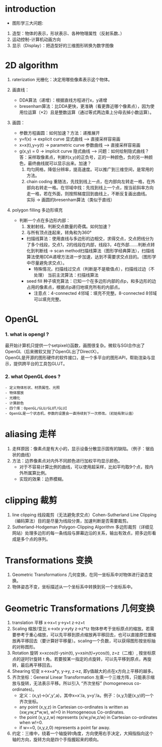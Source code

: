 # introduction
- 图形学三大问题:
1. 造型：物体的表示，形状表示、各种物理属性（反射系数、）
2. 运动控制-计算机动画方向
3. 显示（Display）：把造型好的三维图形转换为数字图像

# 2D algorithm 
1. raterization 光栅化：决定用哪些像素表示这个物体。

2. 画直线：
    - DDA算法（递增）：根据直线方程进行x，y递增
    - bresenham算法：比DDA更快，更准确（看更靠近哪个像素点），因为使用位运算（*2）且是整数运算（通过等式两边乘上分母去掉小数运算）。

3. 画圆：
    - 参数方程画圆：如何加速？方法：递推展开
    - y=f(x)  ->  explicit curve 显式曲线  -->  直接采样容易画
    - x=x(t),y=y(t)  ->  parametric curve 参数曲线  -->  直接采样容易画
    - g(x,y) = 0  ->  implicit curve 隐式曲线  -->  问题：如何绘制隐式曲线？答：采样取像素点，判断f(x,y)的正负号，正的一种颜色，负的另一种颜色，最终曲线就可以显示出来。加速？
        1. 均匀网格，降低分辨率，提高速度。可以推广到三维空间，是常用的方法。
        2. chain coding 重随法，先找到线上一点，在内部向左转走一格，在外部向右转走一格。在邻域中找：先找到线上一个点，按当前斜率方向走一格，若在外面，则按照梯度回到曲线上，不断反复画出曲线。  
    实际 -> 画圆的bresenham算法（类似于直线）

4. polygon filling 多边形填充
    - 判断一个点在多边形内部：
        1. 发射射线，判断交点数量的奇偶。如何加速？
        2. 与所有顶点连起来，转角和为360°
        - 扫描线算法：使用直线与多边形的边相交，求得交点，交点把线分为了多个线段，交点1，2的线段在内部，线段3，4在外部.......判断点转化到判断线 -> scan method扫描线算法（图形学经典算法），扫描线算法使用DDA递增方法进一步加速，达到不需要求交点目的。（图形学中尽量避免求交点）。
            - 特殊情况，扫描线过交点（判断是不是极值点），扫描线过边（不处理）
        当前主流算法：扫描线算法
        - seed fill 种子填充算法：已知一个在多边形内部的点p，和多边形的边占用的像素点，根据点p递归地填充所有的内部点。
            - 注意点：4-connected 4邻域：填充不完整。8-connected 8邻域可以填充完整。

# OpenGL
### 1. what is opengl ?
最开始计算机只提供一个setpixel()函数，画图很复杂。微软与SGI合作出了OpenGL（后来微软又抛了OpenGL出了DirectX）。\
OpenGL是开源的图形硬件的软件接口，是一个多平台的图形API，帮助渲染与显示，提供跨平台的工具包GLUT。

### 2. what OpenGL does ?
    - 定义物体形状、材质属性、光照
    - 物体摆放
    - 光栅化
    - 计算颜色
    - 四个库：OpenGL/GLU/GLUT/GLUI
    - OpenGL是一个状态机，参数的设置会一直持续到下一次修改。（初始有默认值）

# aliasing 走样
1. 走样原因：像素点是有大小的，显示设备分散显示固有的缺陷。（例子：锯齿状的曲线）
2. 方法：边界像素点对内外不同颜色进行加权平均显示颜色。
    - 对于不容易计算比例的曲线，可以使用超采样，比如平均取9个点，按内外所属算比例。
    - 实现的效果：边界模糊。

# clipping 裁剪
1. line clipping 线段裁剪（无法避免求交点）Cohen-Sutherland Line Clipping （编码算法）目的是尽量为线段分类，加速判断是否需要裁剪。
2. Sutherland-Hodgeman Polygon-Clipping Algorithm 多边形裁剪（详细见网站）处理多边形的每一条线段与屏幕边沿的关系，输出有效点，把多边形看成是多个点的序列。

# Transformations 变换
1. Geometric Transformations 几何变换，在同一坐标系中对物体进行姿态变换。 
2. 物体姿态不变，坐标描述从一个坐标系中转换到另一个坐标系中。

# Geometric Transformations 几何变换
1. translation 平移 x->x+t y->y+t z->z+t
2. Scaling 缩放/变比 x->x*tx y->y*ty z->z*tz 物体参考于坐标原点的缩放。若需要参考于重心缩放，可以先平移到原点缩放再平移回去，也可以直接原位置缩放再平移回去（要计算好平移量）。scaling一个负数，可以获得图形按坐标抽的对称图形。
3. Rotation 旋转 x=x*cos(t)-y*sin(t), y=x*sin(t)+y*cos(t), z=z（二维）, 按坐标原点的逆时针旋转 t 角。若要按某一指定的点旋转，可以先平移到原点，再旋转，最后再平移回去。
4. Shearing 切变 x->x+a*y, y->y, z->z, 即y值越大的点在x方向上平移的越多。
5. 齐次坐标：General Linear Transformation 左乘一个三维方阵，只能表示缩放与旋转，无法表示平移。所以引入 “齐次坐标” (homogeneous co-ordinates)。
    - 定义：(x,y)->(x',y',a)，其中x=x'/a, y=y'/a。例子：(x,y,1)是(x,y)的一个齐次坐标。
    - any point (x,y,z) in Cartesian co-ordinates is written as (x*w,y*w,z*w,w), w!=0 in Homogeneous Co-ordinates.
    - the point (x,y,z,w) represents (x/w,y/w,z/w) in Cartesian co-ordinates when w!=0.
    - if w==0, (x,y,z,0) represents a point far away.
6. 约定：三维中，绕着一个轴旋转t角度，方向使用右手决定，大拇指指向这个轴的方向，旋转方向是四个手指握起来的顺向。